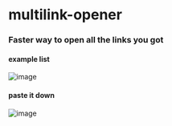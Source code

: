 # multilink-opener

### Faster way to open all the links you got

#### example list
![image](https://user-images.githubusercontent.com/74261236/194653498-88aa0b46-a041-4cad-84fb-d97368837315.png)
#### paste it down
![image](https://user-images.githubusercontent.com/74261236/194653451-38c1efb9-0877-4f9a-95f8-a913a4aa96f6.png)


